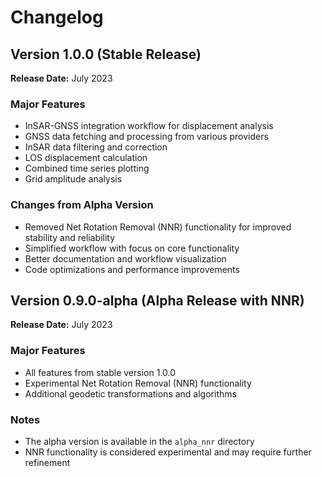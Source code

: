 # Changelog

## Version 1.0.0 (Stable Release)

**Release Date:** July 2023

### Major Features
- InSAR-GNSS integration workflow for displacement analysis
- GNSS data fetching and processing from various providers
- InSAR data filtering and correction
- LOS displacement calculation
- Combined time series plotting
- Grid amplitude analysis

### Changes from Alpha Version
- Removed Net Rotation Removal (NNR) functionality for improved stability and reliability
- Simplified workflow with focus on core functionality
- Better documentation and workflow visualization
- Code optimizations and performance improvements

## Version 0.9.0-alpha (Alpha Release with NNR)

**Release Date:** July 2023

### Major Features
- All features from stable version 1.0.0
- Experimental Net Rotation Removal (NNR) functionality
- Additional geodetic transformations and algorithms

### Notes
- The alpha version is available in the `alpha_nnr` directory
- NNR functionality is considered experimental and may require further refinement
